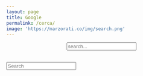 ```yaml
---
layout: page
title: Google
permalink: /cerca/
image: 'https://marzorati.co/img/search.png'
---
```


<!-- Html Elements for Search -->
<center>

<div id="search-container">
<input type="text" id="search-input" placeholder="search...">
<br>
<br>
<ul id="results-container"></ul>
</div>

</center>

<!-- Search form -->
<input class="form-control" type="text" placeholder="Search" aria-label="Search">

<!-- Script pointing to search-script.js -->
<script src="/search-script.js" type="text/javascript"></script>

<!-- Configuration -->
<script>
SimpleJekyllSearch({
  searchInput: document.getElementById('search-input'),
  resultsContainer: document.getElementById('results-container'),
  json: '/search.json'
})
</script>